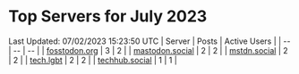 # Top Servers for July 2023
Last Updated: 07/02/2023 15:23:50 UTC
| Server | Posts | Active Users |
| -- | -- | -- |
| [fosstodon.org](https://fosstodon.org/tags/PowerShell) | 3 | 2 |
| [mastodon.social](https://mastodon.social/tags/PowerShell) | 2 | 2 |
| [mstdn.social](https://mstdn.social/tags/PowerShell) | 2 | 2 |
| [tech.lgbt](https://tech.lgbt/tags/PowerShell) | 2 | 2 |
| [techhub.social](https://techhub.social/tags/PowerShell) | 1 | 1 |
